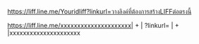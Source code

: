 https://liff.line.me/Youridliff?linkurl=วางลิงค์ที่ต้องการสร้างLIFFต่อตรงนี้




https://liff.line.me/xxxxxxxxxxxxxxxxxxxxx|           +           |   ?linkurl=   |           +           |xxxxxxxxxxxxxxxxxxxxx
